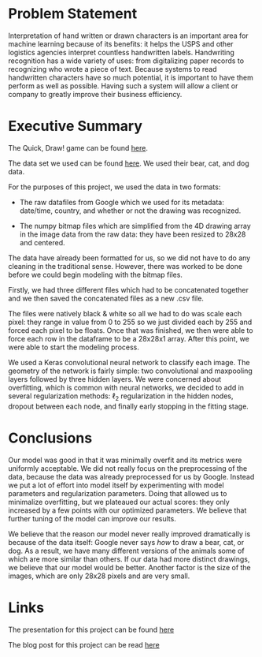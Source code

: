 # Problem Statement

Interpretation of hand written or drawn characters is an important area for machine learning because of its benefits: it helps the USPS and other logistics agencies interpret countless handwritten labels.  Handwriting recognition has a wide variety of uses: from digitalizing paper records to recognizing who wrote a piece of text. Because systems to read handwritten characters have so much potential, it is important to have them perform as well as possible.   Having such a system will allow a client or company to greatly improve their business efficiency.

# Executive Summary

The Quick, Draw! game can be found [here](https://quickdraw.withgoogle.com/).

The data set we used can be found [here](https://github.com/googlecreativelab/quickdraw-dataset#get-the-data).  We used their bear, cat, and dog data.

For the purposes of this project, we used the data in two formats:

- The raw datafiles from Google which we used for its metadata: date/time, country, and whether or not the drawing was recognized.

- The numpy bitmap files which are simplified from the 4D drawing array in the image data from the raw data: they have been resized to 28x28 and centered.

The data have already been formatted for us, so we did not have to do any cleaning in the traditional sense.  However, there was worked to be done before we could begin modeling with the bitmap files.

Firstly, we had three different files which had to be concatenated together and we then saved the concatenated files as a new .csv file.

The files were natively black & white so all we had to do was scale each pixel: they range in value from 0 to 255 so we just divided each by 255 and forced each pixel to be floats.  Once that was finished, we then were able to force each row in the dataframe to be a 28x28x1 array.  After this point, we were able to start the modeling process.

We used a Keras convolutional neural network to classify each image.  The geometry of the network is fairly simple: two convolutional and maxpooling layers followed by three hidden layers.  We were concerned about overfitting, which is common with neural networks, we decided to add in several regularization methods: $\ell$<sub>2</sub> regularization in the hidden nodes, dropout between each node, and finally early stopping in the fitting stage.

# Conclusions

Our model was good in that it was minimally overfit and its metrics were uniformly acceptable.  We did not really focus on the preprocessing of the data, because the data was already preprocessed for us by Google.  Instead we put a lot of effort into model itself by experimenting with model parameters and regularization parameters.  Doing that allowed us to minimalize overfitting, but we plateaued our actual scores: they only increased by a few points with our optimized parameters.  We believe that  further tuning of the model can improve our results.

We believe that the reason our model never really improved dramatically is because of the data itself: Google never says _how_ to draw a bear, cat, or dog.  As a result, we have many different versions of the animals some of which are more similar than others.  If our data had more distinct drawings, we believe that our model would be better.  Another factor is the size of the images, which are only 28x28 pixels and are very small.

# Links

The presentation for this project can be found [here]()

The blog post for this project can be read [here]()